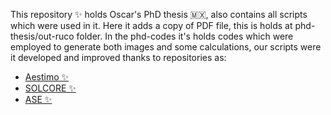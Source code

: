 This repository ✨ holds Oscar's PhD thesis :mexico:, also contains all scripts which were used in it. Here it adds a copy of PDF file, this is holds at phd-thesis/out-ruco folder.  In the phd-codes it's holds codes which were employed to generate both images and some calculations, our scripts were it developed and improved thanks to repositories as: 
* [Aestimo ✨](https://github.com/aestimosolver/aestimo.git) 
* [SOLCORE ✨](https://github.com/qpv-research-group/solcore5.git)
* [ASE ✨](https://gitlab.com/ase/ase.git) 
